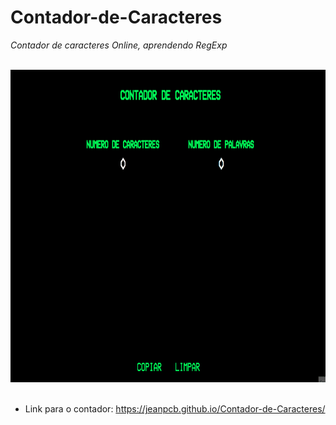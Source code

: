 # Contador-de-Caracteres
*Contador de caracteres Online, aprendendo RegExp*

<br>
<div> <img src='./assets/gifs/main-screen.gif' height='500'> </div>
<br>

- Link para o contador: https://jeanpcb.github.io/Contador-de-Caracteres/

